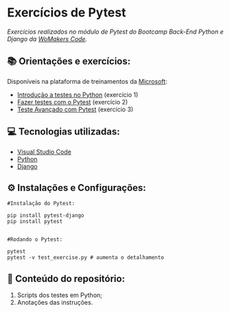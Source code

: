# Exercícios de Pytest

*Exercícios realizados no módulo de Pytest do Bootcamp Back-End Python e Django da [WoMakers Code](https://www.maismulheres.tech/).*

## 📚 Orientações e exercícios:

Disponíveis na plataforma de treinamentos da [Microsoft](https://learn.microsoft.com/pt-br/):

* [Introdução a testes no Python](https://learn.microsoft.com/pt-br/training/modules/python-get-started-testing/) (exercício 1)
* [Fazer testes com o Pytest](https://learn.microsoft.com/pt-br/training/modules/test-python-with-pytest/) (exercício 2)
* [Teste Avançado com Pytest](https://learn.microsoft.com/pt-br/training/modules/python-advanced-pytest/) (exercício 3)


## 💻 Tecnologias utilizadas:
* [Visual Studio Code](https://code.visualstudio.com/)
* [Python](https://www.python.org/)
* [Django](http://djangoproject.com/)

## ⚙ Instalações e Configurações:

```
#Instalação do Pytest:

pip install pytest-django
pip install pytest


#Rodando o Pytest:

pytest
pytest -v test_exercise.py # aumenta o detalhamento
```

## 📁 Conteúdo do repositório:
1. Scripts dos testes em Python;
2. Anotações das instruções.